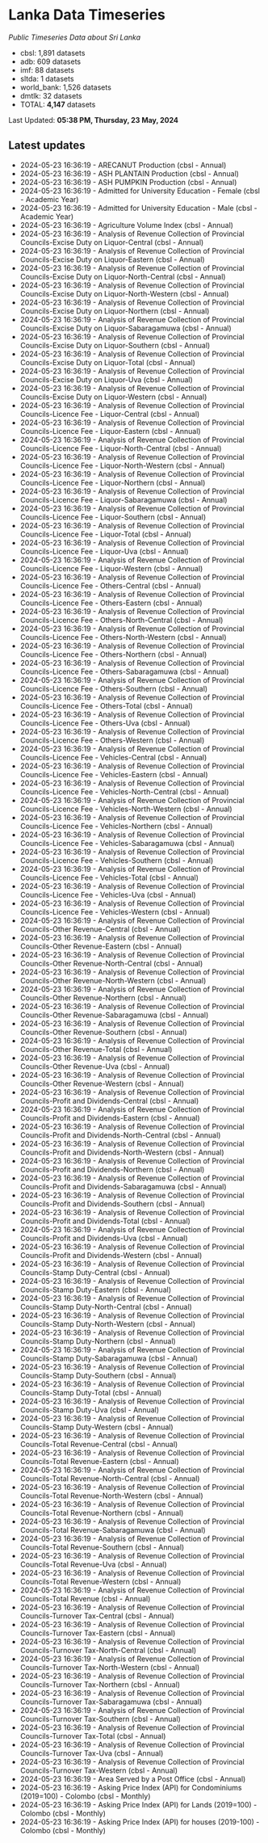 # Lanka Data Timeseries
*Public Timeseries Data about Sri Lanka*

* cbsl: 1,891 datasets
* adb: 609 datasets
* imf: 88 datasets
* sltda: 1 datasets
* world_bank: 1,526 datasets
* dmtlk: 32 datasets
* TOTAL: **4,147** datasets

Last Updated: **05:38 PM, Thursday, 23 May, 2024**

## Latest updates

* 2024-05-23 16:36:19 - ARECANUT Production (cbsl - Annual)
* 2024-05-23 16:36:19 - ASH PLANTAIN Production (cbsl - Annual)
* 2024-05-23 16:36:19 - ASH PUMPKIN Production (cbsl - Annual)
* 2024-05-23 16:36:19 - Admitted for University Education - Female (cbsl - Academic Year)
* 2024-05-23 16:36:19 - Admitted for University Education - Male (cbsl - Academic Year)
* 2024-05-23 16:36:19 - Agriculture Volume Index (cbsl - Annual)
* 2024-05-23 16:36:19 - Analysis of Revenue Collection of Provincial Councils-Excise Duty on Liquor-Central (cbsl - Annual)
* 2024-05-23 16:36:19 - Analysis of Revenue Collection of Provincial Councils-Excise Duty on Liquor-Eastern (cbsl - Annual)
* 2024-05-23 16:36:19 - Analysis of Revenue Collection of Provincial Councils-Excise Duty on Liquor-North-Central (cbsl - Annual)
* 2024-05-23 16:36:19 - Analysis of Revenue Collection of Provincial Councils-Excise Duty on Liquor-North-Western (cbsl - Annual)
* 2024-05-23 16:36:19 - Analysis of Revenue Collection of Provincial Councils-Excise Duty on Liquor-Northern (cbsl - Annual)
* 2024-05-23 16:36:19 - Analysis of Revenue Collection of Provincial Councils-Excise Duty on Liquor-Sabaragamuwa (cbsl - Annual)
* 2024-05-23 16:36:19 - Analysis of Revenue Collection of Provincial Councils-Excise Duty on Liquor-Southern (cbsl - Annual)
* 2024-05-23 16:36:19 - Analysis of Revenue Collection of Provincial Councils-Excise Duty on Liquor-Total (cbsl - Annual)
* 2024-05-23 16:36:19 - Analysis of Revenue Collection of Provincial Councils-Excise Duty on Liquor-Uva (cbsl - Annual)
* 2024-05-23 16:36:19 - Analysis of Revenue Collection of Provincial Councils-Excise Duty on Liquor-Western (cbsl - Annual)
* 2024-05-23 16:36:19 - Analysis of Revenue Collection of Provincial Councils-Licence Fee - Liquor-Central (cbsl - Annual)
* 2024-05-23 16:36:19 - Analysis of Revenue Collection of Provincial Councils-Licence Fee - Liquor-Eastern (cbsl - Annual)
* 2024-05-23 16:36:19 - Analysis of Revenue Collection of Provincial Councils-Licence Fee - Liquor-North-Central (cbsl - Annual)
* 2024-05-23 16:36:19 - Analysis of Revenue Collection of Provincial Councils-Licence Fee - Liquor-North-Western (cbsl - Annual)
* 2024-05-23 16:36:19 - Analysis of Revenue Collection of Provincial Councils-Licence Fee - Liquor-Northern (cbsl - Annual)
* 2024-05-23 16:36:19 - Analysis of Revenue Collection of Provincial Councils-Licence Fee - Liquor-Sabaragamuwa (cbsl - Annual)
* 2024-05-23 16:36:19 - Analysis of Revenue Collection of Provincial Councils-Licence Fee - Liquor-Southern (cbsl - Annual)
* 2024-05-23 16:36:19 - Analysis of Revenue Collection of Provincial Councils-Licence Fee - Liquor-Total (cbsl - Annual)
* 2024-05-23 16:36:19 - Analysis of Revenue Collection of Provincial Councils-Licence Fee - Liquor-Uva (cbsl - Annual)
* 2024-05-23 16:36:19 - Analysis of Revenue Collection of Provincial Councils-Licence Fee - Liquor-Western (cbsl - Annual)
* 2024-05-23 16:36:19 - Analysis of Revenue Collection of Provincial Councils-Licence Fee - Others-Central (cbsl - Annual)
* 2024-05-23 16:36:19 - Analysis of Revenue Collection of Provincial Councils-Licence Fee - Others-Eastern (cbsl - Annual)
* 2024-05-23 16:36:19 - Analysis of Revenue Collection of Provincial Councils-Licence Fee - Others-North-Central (cbsl - Annual)
* 2024-05-23 16:36:19 - Analysis of Revenue Collection of Provincial Councils-Licence Fee - Others-North-Western (cbsl - Annual)
* 2024-05-23 16:36:19 - Analysis of Revenue Collection of Provincial Councils-Licence Fee - Others-Northern (cbsl - Annual)
* 2024-05-23 16:36:19 - Analysis of Revenue Collection of Provincial Councils-Licence Fee - Others-Sabaragamuwa (cbsl - Annual)
* 2024-05-23 16:36:19 - Analysis of Revenue Collection of Provincial Councils-Licence Fee - Others-Southern (cbsl - Annual)
* 2024-05-23 16:36:19 - Analysis of Revenue Collection of Provincial Councils-Licence Fee - Others-Total (cbsl - Annual)
* 2024-05-23 16:36:19 - Analysis of Revenue Collection of Provincial Councils-Licence Fee - Others-Uva (cbsl - Annual)
* 2024-05-23 16:36:19 - Analysis of Revenue Collection of Provincial Councils-Licence Fee - Others-Western (cbsl - Annual)
* 2024-05-23 16:36:19 - Analysis of Revenue Collection of Provincial Councils-Licence Fee - Vehicles-Central (cbsl - Annual)
* 2024-05-23 16:36:19 - Analysis of Revenue Collection of Provincial Councils-Licence Fee - Vehicles-Eastern (cbsl - Annual)
* 2024-05-23 16:36:19 - Analysis of Revenue Collection of Provincial Councils-Licence Fee - Vehicles-North-Central (cbsl - Annual)
* 2024-05-23 16:36:19 - Analysis of Revenue Collection of Provincial Councils-Licence Fee - Vehicles-North-Western (cbsl - Annual)
* 2024-05-23 16:36:19 - Analysis of Revenue Collection of Provincial Councils-Licence Fee - Vehicles-Northern (cbsl - Annual)
* 2024-05-23 16:36:19 - Analysis of Revenue Collection of Provincial Councils-Licence Fee - Vehicles-Sabaragamuwa (cbsl - Annual)
* 2024-05-23 16:36:19 - Analysis of Revenue Collection of Provincial Councils-Licence Fee - Vehicles-Southern (cbsl - Annual)
* 2024-05-23 16:36:19 - Analysis of Revenue Collection of Provincial Councils-Licence Fee - Vehicles-Total (cbsl - Annual)
* 2024-05-23 16:36:19 - Analysis of Revenue Collection of Provincial Councils-Licence Fee - Vehicles-Uva (cbsl - Annual)
* 2024-05-23 16:36:19 - Analysis of Revenue Collection of Provincial Councils-Licence Fee - Vehicles-Western (cbsl - Annual)
* 2024-05-23 16:36:19 - Analysis of Revenue Collection of Provincial Councils-Other Revenue-Central (cbsl - Annual)
* 2024-05-23 16:36:19 - Analysis of Revenue Collection of Provincial Councils-Other Revenue-Eastern (cbsl - Annual)
* 2024-05-23 16:36:19 - Analysis of Revenue Collection of Provincial Councils-Other Revenue-North-Central (cbsl - Annual)
* 2024-05-23 16:36:19 - Analysis of Revenue Collection of Provincial Councils-Other Revenue-North-Western (cbsl - Annual)
* 2024-05-23 16:36:19 - Analysis of Revenue Collection of Provincial Councils-Other Revenue-Northern (cbsl - Annual)
* 2024-05-23 16:36:19 - Analysis of Revenue Collection of Provincial Councils-Other Revenue-Sabaragamuwa (cbsl - Annual)
* 2024-05-23 16:36:19 - Analysis of Revenue Collection of Provincial Councils-Other Revenue-Southern (cbsl - Annual)
* 2024-05-23 16:36:19 - Analysis of Revenue Collection of Provincial Councils-Other Revenue-Total (cbsl - Annual)
* 2024-05-23 16:36:19 - Analysis of Revenue Collection of Provincial Councils-Other Revenue-Uva (cbsl - Annual)
* 2024-05-23 16:36:19 - Analysis of Revenue Collection of Provincial Councils-Other Revenue-Western (cbsl - Annual)
* 2024-05-23 16:36:19 - Analysis of Revenue Collection of Provincial Councils-Profit and Dividends-Central (cbsl - Annual)
* 2024-05-23 16:36:19 - Analysis of Revenue Collection of Provincial Councils-Profit and Dividends-Eastern (cbsl - Annual)
* 2024-05-23 16:36:19 - Analysis of Revenue Collection of Provincial Councils-Profit and Dividends-North-Central (cbsl - Annual)
* 2024-05-23 16:36:19 - Analysis of Revenue Collection of Provincial Councils-Profit and Dividends-North-Western (cbsl - Annual)
* 2024-05-23 16:36:19 - Analysis of Revenue Collection of Provincial Councils-Profit and Dividends-Northern (cbsl - Annual)
* 2024-05-23 16:36:19 - Analysis of Revenue Collection of Provincial Councils-Profit and Dividends-Sabaragamuwa (cbsl - Annual)
* 2024-05-23 16:36:19 - Analysis of Revenue Collection of Provincial Councils-Profit and Dividends-Southern (cbsl - Annual)
* 2024-05-23 16:36:19 - Analysis of Revenue Collection of Provincial Councils-Profit and Dividends-Total (cbsl - Annual)
* 2024-05-23 16:36:19 - Analysis of Revenue Collection of Provincial Councils-Profit and Dividends-Uva (cbsl - Annual)
* 2024-05-23 16:36:19 - Analysis of Revenue Collection of Provincial Councils-Profit and Dividends-Western (cbsl - Annual)
* 2024-05-23 16:36:19 - Analysis of Revenue Collection of Provincial Councils-Stamp Duty-Central (cbsl - Annual)
* 2024-05-23 16:36:19 - Analysis of Revenue Collection of Provincial Councils-Stamp Duty-Eastern (cbsl - Annual)
* 2024-05-23 16:36:19 - Analysis of Revenue Collection of Provincial Councils-Stamp Duty-North-Central (cbsl - Annual)
* 2024-05-23 16:36:19 - Analysis of Revenue Collection of Provincial Councils-Stamp Duty-North-Western (cbsl - Annual)
* 2024-05-23 16:36:19 - Analysis of Revenue Collection of Provincial Councils-Stamp Duty-Northern (cbsl - Annual)
* 2024-05-23 16:36:19 - Analysis of Revenue Collection of Provincial Councils-Stamp Duty-Sabaragamuwa (cbsl - Annual)
* 2024-05-23 16:36:19 - Analysis of Revenue Collection of Provincial Councils-Stamp Duty-Southern (cbsl - Annual)
* 2024-05-23 16:36:19 - Analysis of Revenue Collection of Provincial Councils-Stamp Duty-Total (cbsl - Annual)
* 2024-05-23 16:36:19 - Analysis of Revenue Collection of Provincial Councils-Stamp Duty-Uva (cbsl - Annual)
* 2024-05-23 16:36:19 - Analysis of Revenue Collection of Provincial Councils-Stamp Duty-Western (cbsl - Annual)
* 2024-05-23 16:36:19 - Analysis of Revenue Collection of Provincial Councils-Total Revenue-Central (cbsl - Annual)
* 2024-05-23 16:36:19 - Analysis of Revenue Collection of Provincial Councils-Total Revenue-Eastern (cbsl - Annual)
* 2024-05-23 16:36:19 - Analysis of Revenue Collection of Provincial Councils-Total Revenue-North-Central (cbsl - Annual)
* 2024-05-23 16:36:19 - Analysis of Revenue Collection of Provincial Councils-Total Revenue-North-Western (cbsl - Annual)
* 2024-05-23 16:36:19 - Analysis of Revenue Collection of Provincial Councils-Total Revenue-Northern (cbsl - Annual)
* 2024-05-23 16:36:19 - Analysis of Revenue Collection of Provincial Councils-Total Revenue-Sabaragamuwa (cbsl - Annual)
* 2024-05-23 16:36:19 - Analysis of Revenue Collection of Provincial Councils-Total Revenue-Southern (cbsl - Annual)
* 2024-05-23 16:36:19 - Analysis of Revenue Collection of Provincial Councils-Total Revenue-Uva (cbsl - Annual)
* 2024-05-23 16:36:19 - Analysis of Revenue Collection of Provincial Councils-Total Revenue-Western (cbsl - Annual)
* 2024-05-23 16:36:19 - Analysis of Revenue Collection of Provincial Councils-Total Revenue (cbsl - Annual)
* 2024-05-23 16:36:19 - Analysis of Revenue Collection of Provincial Councils-Turnover Tax-Central (cbsl - Annual)
* 2024-05-23 16:36:19 - Analysis of Revenue Collection of Provincial Councils-Turnover Tax-Eastern (cbsl - Annual)
* 2024-05-23 16:36:19 - Analysis of Revenue Collection of Provincial Councils-Turnover Tax-North-Central (cbsl - Annual)
* 2024-05-23 16:36:19 - Analysis of Revenue Collection of Provincial Councils-Turnover Tax-North-Western (cbsl - Annual)
* 2024-05-23 16:36:19 - Analysis of Revenue Collection of Provincial Councils-Turnover Tax-Northern (cbsl - Annual)
* 2024-05-23 16:36:19 - Analysis of Revenue Collection of Provincial Councils-Turnover Tax-Sabaragamuwa (cbsl - Annual)
* 2024-05-23 16:36:19 - Analysis of Revenue Collection of Provincial Councils-Turnover Tax-Southern (cbsl - Annual)
* 2024-05-23 16:36:19 - Analysis of Revenue Collection of Provincial Councils-Turnover Tax-Total (cbsl - Annual)
* 2024-05-23 16:36:19 - Analysis of Revenue Collection of Provincial Councils-Turnover Tax-Uva (cbsl - Annual)
* 2024-05-23 16:36:19 - Analysis of Revenue Collection of Provincial Councils-Turnover Tax-Western (cbsl - Annual)
* 2024-05-23 16:36:19 - Area Served by a Post Office (cbsl - Annual)
* 2024-05-23 16:36:19 - Asking Price Index (API) for Condominiums (2019=100) - Colombo (cbsl - Monthly)
* 2024-05-23 16:36:19 - Asking Price Index (API) for Lands (2019=100) - Colombo (cbsl - Monthly)
* 2024-05-23 16:36:19 - Asking Price Index (API) for houses (2019-100) - Colombo (cbsl - Monthly)